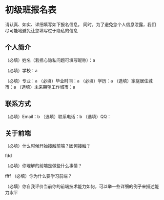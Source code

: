 # 初级班报名表

请认真、如实、详细填写如下报名信息。
同时，为了避免您个人信息泄露，我们尽可能地避免让您填写过于隐私的信息

## 个人简介

（必填）姓名（若担心隐私问题可填写昵称）：a

（必填）学校：a

（必填）专业：a
（必填）毕业时间：a
（必填）学历：a
（选填）家庭居住城市：a
（选填）未来期望工作城市：a

## 联系方式

（必填）Email：b
（选填）联系电话：b
（选填）QQ：

## 关于前端

（必填）什么时候开始接触前端？因何接触？

fdd

（必填）你理解的前端是做些什么事情？

ffff
（必填）你为什么要学习前端？

（必填）你自我评价当前你的前端技术能力如何，可以举一些详细的例子来描述能力水平

